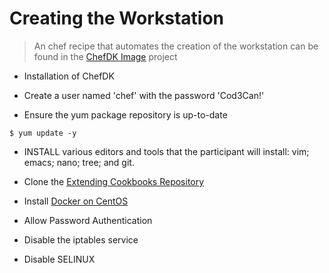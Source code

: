 # Creating the Workstation

> An chef recipe that automates the creation of the workstation can be found in the [ChefDK Image](
https://github.com/chef-training/chefdk-image/blob/master/cookbooks/workstations/recipes/extending_cookbooks.rb
) project

* Installation of ChefDK

* Create a user named 'chef' with the password 'Cod3Can!'

* Ensure the yum package repository is up-to-date

```
$ yum update -y
```

* INSTALL various editors and tools that the participant will install: vim; emacs; nano; tree; and git.

* Clone the [Extending Cookbooks Repository](https://github.com/chef-training/extending_cookbooks-repo)

* Install [Docker on CentOS](https://docs.docker.com/engine/installation/centos/)

* Allow Password Authentication

* Disable the iptables service

* Disable SELINUX
